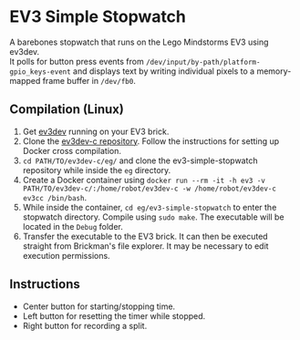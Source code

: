 # EV3 Simple Stopwatch
A barebones stopwatch that runs on the Lego Mindstorms EV3 using ev3dev.\
It polls for button press events from `/dev/input/by-path/platform-gpio_keys-event` and displays text by writing individual pixels to a memory-mapped frame buffer in `/dev/fb0`.

## Compilation (Linux)
1. Get [ev3dev](https://www.ev3dev.org/docs/getting-started/) running on your EV3 brick.
2. Clone the [ev3dev-c repository](https://github.com/in4lio/ev3dev-c). 
Follow the instructions for setting up Docker cross compilation.
3. `cd PATH/TO/ev3dev-c/eg/` and clone the ev3-simple-stopwatch repository while inside the `eg` directory.
4. Create a Docker container using `docker run --rm -it -h ev3 -v PATH/TO/ev3dev-c/:/home/robot/ev3dev-c -w /home/robot/ev3dev-c ev3cc /bin/bash`.
5. While inside the container, `cd eg/ev3-simple-stopwatch` to enter the stopwatch directory. 
Compile using `sudo make`. The executable will be located in the `Debug` folder. 
6. Transfer the executable to the EV3 brick. It can then be executed straight from Brickman's file explorer.
It may be necessary to edit execution permissions.

## Instructions
- Center button for starting/stopping time.
- Left button for resetting the timer while stopped.
- Right button for recording a split.
